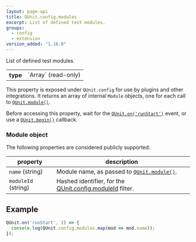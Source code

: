 ```yaml
---
layout: page-api
title: QUnit.config.modules
excerpt: List of defined test modules.
groups:
  - config
  - extension
version_added: "1.16.0"
---
```


List of defined test modules.

<table>
<tr>
  <th>type</th>
  <td markdown="span">`Array<Module>` (read-only)</td>
</tr>
</table>

This property is exposed under `QUnit.config` for use by plugins and other integrations. It returns an array of internal `Module` objects, one for each call to [`QUnit.module()`](../QUnit/module.md).

Before accessing this property, wait for the [`QUnit.on('runStart')`](../callbacks/QUnit.on.md#the-runstart-event) event, or use a [`QUnit.begin()`](../callbacks/QUnit.begin.md) callback.

### Module object

The following properties are considered publicly supported:

| property | description |
|-----------|-------------|
| `name` (string) | Module name, as passed to [`QUnit.module()`](../QUnit/module.md).
| `moduleId` (string) | Hashed identifier, for the [QUnit.config.moduleId](./moduleId.md) filter.

## Example

```js
QUnit.on('runStart', () => {
  console.log(QUnit.config.modules.map(mod => mod.name));
});
```
